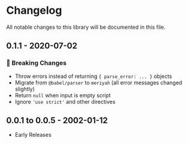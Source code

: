 # Changelog

All notable changes to this library will be documented in this file.

## 0.1.1 - 2020-07-02

### 🚨 Breaking Changes

- Throw errors instead of returning `{ parse_error: ... }` objects
- Migrate from `@babel/parser` to `meriyah` (all error messages changed slightly)
- Return `null` when input is empty script
- Ignore `'use strict'` and other directives

## 0.0.1 to 0.0.5 - 2002-01-12

- Early Releases
